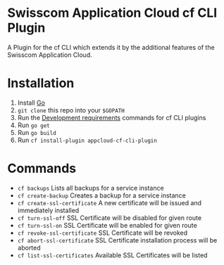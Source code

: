 # Swisscom Application Cloud cf CLI Plugin

A Plugin for the cf CLI which extends it by the additional features of the Swisscom Application Cloud.

# Installation

1. Install [Go](https://golang.org/)
1. `git clone` this repo into your `$GOPATH`
1. Run the [Development requirements](https://github.com/cloudfoundry/cli/tree/master/plugin/plugin_examples#development-requirements) commands for cf CLI plugins
1. Run `go get`
1. Run `go build`
1. Run `cf install-plugin appcloud-cf-cli-plugin`

# Commands

* `cf backups` Lists all backups for a service instance
* `cf create-backup` Creates a backup for a service instance
* `cf create-ssl-certificate` A new certificate will be issued and immediately installed
* `cf turn-ssl-off` SSL Certificate will be disabled for given route
* `cf turn-ssl-on` SSL Certificate will be enabled for given route
* `cf revoke-ssl-certificate` SSL Certificate will be revoked
* `cf abort-ssl-certificate` SSL Certificate installation process will be aborted
* `cf list-ssl-certificates` Available SSL Certificates will be listed

